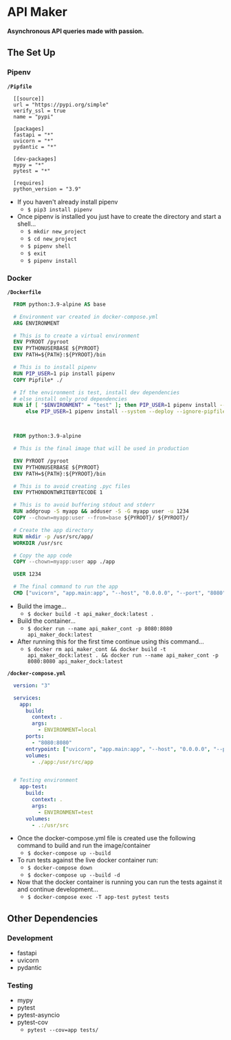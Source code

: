 # API Maker

**Asynchronous API queries made with passion.**


## The Set Up

### Pipenv
  **`/Pipfile`**
  ```Pipfile
    [[source]]
    url = "https://pypi.org/simple"
    verify_ssl = true
    name = "pypi"

    [packages]
    fastapi = "*"
    uvicorn = "*"
    pydantic = "*"

    [dev-packages]
    mypy = "*"
    pytest = "*"

    [requires]
    python_version = "3.9"
  ```

  - If you haven't already install pipenv
    - `$ pip3 install pipenv`
  - Once pipenv is installed you just have to create the directory and start a shell...
    - `$ mkdir new_project`
    - `$ cd new_project`
    - `$ pipenv shell`
    - `$ exit`
    - `$ pipenv install`


### Docker
  **`/Dockerfile`**
  ```Dockerfile
    FROM python:3.9-alpine AS base

    # Environment var created in docker-compose.yml
    ARG ENVIRONMENT

    # This is to create a virtual environment
    ENV PYROOT /pyroot
    ENV PYTHONUSERBASE ${PYROOT}
    ENV PATH=${PATH}:${PYROOT}/bin

    # This is to install pipenv
    RUN PIP_USER=1 pip install pipenv
    COPY Pipfile* ./

    # If the environment is test, install dev dependencies
    # else install only prod dependencies
    RUN if [ "$ENVIRONMENT" = "test" ]; then PIP_USER=1 pipenv install --system --deploy --ignore-pipfile --dev; \
        else PIP_USER=1 pipenv install --system --deploy --ignore-pipfile; fi



    FROM python:3.9-alpine

    # This is the final image that will be used in production

    ENV PYROOT /pyroot
    ENV PYTHONUSERBASE ${PYROOT}
    ENV PATH=${PATH}:${PYROOT}/bin

    # This is to avoid creating .pyc files
    ENV PYTHONDONTWRITEBYTECODE 1

    # This is to avoid buffering stdout and stderr
    RUN addgroup -S myapp && adduser -S -G myapp user -u 1234
    COPY --chown=myapp:user --from=base ${PYROOT}/ ${PYROOT}/

    # Create the app directory
    RUN mkdir -p /usr/src/app/
    WORKDIR /usr/src

    # Copy the app code
    COPY --chown=myapp:user app ./app

    USER 1234

    # The final command to run the app
    CMD ["uvicorn", "app.main:app", "--host", "0.0.0.0", "--port", "8080"]
  ```

  - Build the image...
    - `$ docker build -t api_maker_dock:latest .`
  - Build the container...
    - `$ docker run --name api_maker_cont -p 8080:8080 api_maker_dock:latest`
  - After running this for the first time continue using this command...
    - `$ docker rm api_maker_cont && docker build -t api_maker_dock:latest . && docker run --name api_maker_cont -p 8080:8080 api_maker_dock:latest`


  **`/docker-compose.yml`**
  ```yaml
    version: "3"

    services:
      app:
        build:
          context: .
          args:
            - ENVIRONMENT=local
        ports:
          - "8080:8080"
        entrypoint: ["uvicorn", "app.main:app", "--host", "0.0.0.0", "--port", "8080", "--reload"]
        volumes:
          - ./app:/usr/src/app


    # Testing environment
      app-test:
        build:
          context: .
          args:
            - ENVIRONMENT=test
        volumes:
          - .:/usr/src    
  ```
  - Once the docker-compose.yml file is created use the following command to build and run the image/container
    - `$ docker-compose up --build`
  - To run tests against the live docker container run:
    - `$ docker-compose down`
    - `$ docker-compose up --build -d`
  - Now that the docker container is running you can run the tests against it and continue development...
    - `$ docker-compose exec -T app-test pytest tests`


## Other Dependencies

### Development
  - fastapi
  - uvicorn
  - pydantic
### Testing
  - mypy
  - pytest
  - pytest-asyncio
  - pytest-cov
    - `pytest --cov=app tests/`


